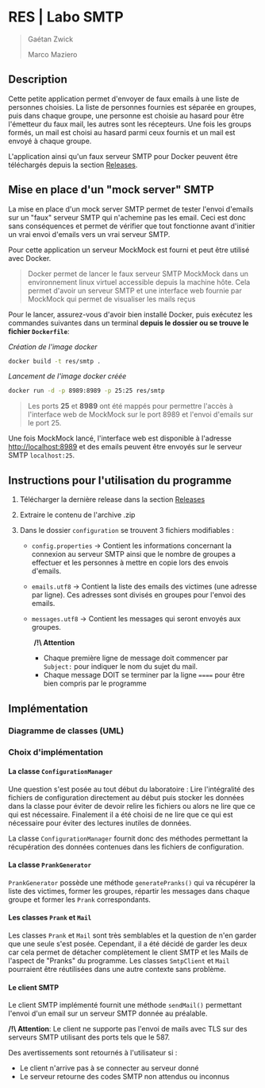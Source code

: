 # RES | Labo SMTP

> Gaétan Zwick
>
> Marco Maziero

## Description

Cette petite application permet d'envoyer de faux emails à une liste de personnes choisies. La liste de personnes fournies est séparée en groupes, puis dans chaque groupe, une personne est choisie au hasard pour être l'émetteur du faux mail, les autres sont les récepteurs. Une fois les groups formés, un mail est choisi au hasard parmi ceux fournis et un mail est envoyé à chaque groupe.

L'application ainsi qu'un faux serveur SMTP pour Docker peuvent être téléchargés depuis la section [Releases](https://github.com/Ga-3tan/Teaching-HEIGVD-RES-2021-Labo-SMTP/releases).

## Mise en place d'un "mock server" SMTP

La mise en place d'un mock server SMTP permet de tester l'envoi d'emails sur un "faux" serveur SMTP qui n'achemine pas les email. Ceci est donc sans conséquences et permet de vérifier que tout fonctionne avant d'initier un vrai envoi d'emails vers un vrai serveur SMTP.

Pour cette application un serveur MockMock est fourni et peut être utilisé avec Docker.

> Docker permet de lancer le faux serveur SMTP MockMock dans un environnement linux virtuel accessible depuis la machine hôte. Cela permet d'avoir un serveur SMTP et une interface web fournie par MockMock qui permet de visualiser les mails reçus

Pour le lancer, assurez-vous d'avoir bien installé Docker, puis exécutez les commandes suivantes dans un terminal **depuis le dossier ou se trouve le fichier `Dockerfile`**:

*Création de l'image docker*

```sh
docker build -t res/smtp .
```

*Lancement de l'image docker créée*

```sh
docker run -d -p 8989:8989 -p 25:25 res/smtp
```

> Les ports **25** et **8989** ont été mappés pour permettre l'accès à l'interface web de MockMock sur le port 8989 et l'envoi d'emails sur le port 25.

Une fois MockMock lancé, l'interface web est disponible à l'adresse [http://localhost:8989](http://localhost:8989) et des emails peuvent être envoyés sur le serveur SMTP `localhost:25`.

## Instructions pour l'utilisation du programme

1. Télécharger la dernière release dans la section [Releases](https://github.com/Ga-3tan/Teaching-HEIGVD-RES-2021-Labo-SMTP/releases)

2. Extraire le contenu de l'archive .zip

3. Dans le dossier `configuration` se trouvent 3 fichiers modifiables :

   - `config.properties` -> Contient les informations concernant la connexion au serveur SMTP ainsi que le nombre de groupes a effectuer et les personnes à mettre en copie lors des envois d'emails.

   - `emails.utf8` -> Contient la liste des emails des victimes (une adresse par ligne). Ces adresses sont divisés en groupes pour l'envoi des emails.

   - `messages.utf8` -> Contient les messages qui seront envoyés aux groupes. 

     ​	**/!\ Attention**

     - Chaque première ligne de message doit commencer par `Subject:` pour indiquer le nom du sujet du mail.
     - Chaque message DOIT se terminer par la ligne `====` pour être bien compris par le programme

## Implémentation

### Diagramme de classes (UML)

### Choix d'implémentation

#### La classe `ConfigurationManager`

Une question s'est posée au tout début du laboratoire : Lire l'intégralité des fichiers de configuration directement au début puis stocker les données dans la classe pour éviter de devoir relire les fichiers ou alors ne lire que ce qui est nécessaire. Finalement il a été choisi de ne lire que ce qui est nécessaire pour éviter des lectures inutiles de données.

La classe `ConfigurationManager` fournit donc des méthodes permettant la récupération des données contenues dans les fichiers de configuration.

#### La classe `PrankGenerator`

`PrankGenerator` possède une méthode `generatePranks()` qui va récupérer la liste des victimes, former les groupes, répartir les messages dans chaque groupe et former les `Prank` correspondants.

#### Les classes `Prank` et `Mail`

Les classes `Prank` et `Mail` sont très semblables et la question de n'en garder que une seule s'est posée. Cependant, il a été décidé de garder les deux car cela permet de détacher complètement le client SMTP et les Mails de l'aspect de "Pranks" du programme. Les classes `SmtpClient` et `Mail` pourraient être réutilisées dans une autre contexte sans problème.

#### Le client SMTP

Le client SMTP implémenté fournit une méthode `sendMail()` permettant l'envoi d'un email sur un serveur SMTP donnée au préalable.

**/!\ Attention**: Le client ne supporte pas l'envoi de mails avec TLS sur des serveurs SMTP utilisant des ports tels que le 587.

Des avertissements sont retournés à l'utilisateur si :

- Le client n'arrive pas à se connecter au serveur donné
- Le serveur retourne des codes SMTP non attendus ou inconnus

